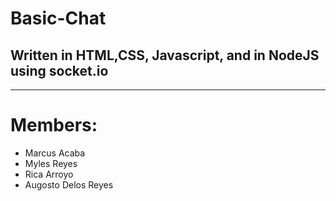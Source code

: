 # Basic-Chat
## Written in HTML,CSS, Javascript, and in NodeJS using socket.io
- - -
# Members:
* Marcus Acaba
* Myles Reyes
* Rica Arroyo
* Augosto Delos Reyes
